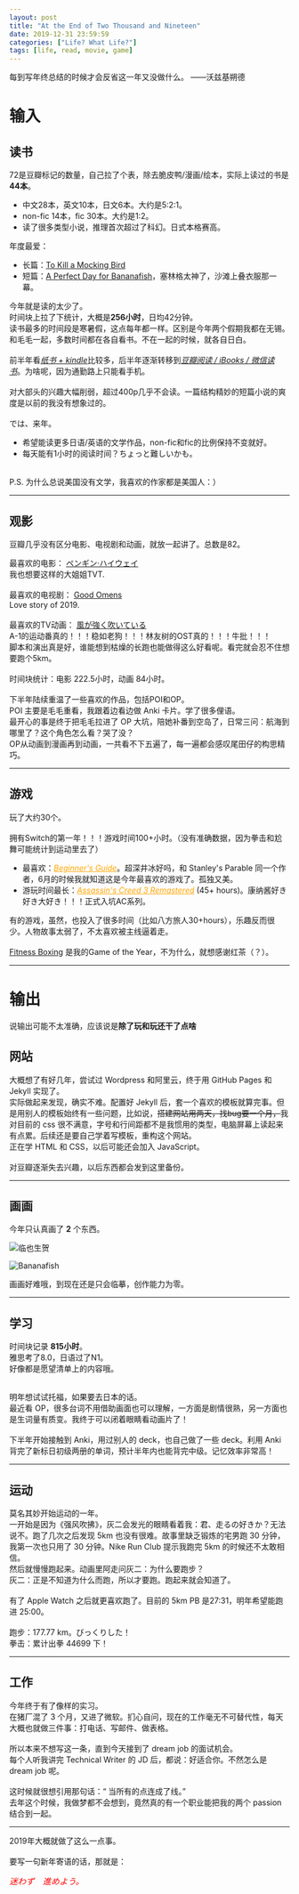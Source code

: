 ```yaml
---
layout: post 
title: "At the End of Two Thousand and Nineteen" 
date: 2019-12-31 23:59:59
categories: ["Life? What Life?"]
tags: [life, read, movie, game]
---
```


每到写年终总结的时候才会反省这一年又没做什么。
——沃兹基朔德

<!-- more -->

# 输入
## 读书
72是豆瓣标记的数量，自己拉了个表，除去脆皮鸭/漫画/绘本，实际上读过的书是**44本**。
<br/>

- 中文28本，英文10本，日文6本。大约是5:2:1。
- non-fic 14本，fic 30本。大约是1:2。
- 读了很多类型小说，推理首次超过了科幻。日式本格赛高。

年度最爱：
- 长篇：[To Kill a Mocking Bird](https://book.douban.com/subject/11650038/)
- 短篇：[A Perfect Day for Bananafish](https://book.douban.com/subject/10555097/)，塞林格太神了，沙滩上叠衣服那一幕。


今年就是读的太少了。<br/>
时间块上拉了下统计，大概是**256小时**，日均42分钟。<br/>
读书最多的时间段是寒暑假，这点每年都一样。区别是今年两个假期我都在无锡。和毛毛一起，多数时间都在各自看书。不在一起的时候，就各自日白。<br/><br/>
前半年看<u>*纸书 + kindle*</u>比较多，后半年逐渐转移到<u>*豆瓣阅读 / iBooks / 微信读书*</u>。为啥呢，因为通勤路上只能看手机。<br/><br/>
对大部头的兴趣大幅削弱，超过400p几乎不会读。一篇结构精妙的短篇小说的爽度是以前的我没有想象过的。
<br/>
<br/>
では、来年。
- 希望能读更多日语/英语的文学作品，non-fic和fic的比例保持不变就好。
- 每天能有1小时的阅读时间？ちょっと難しいかも。

<br/>
P.S. 为什么总说美国没有文学，我喜欢的作家都是美国人：）

---
## 观影
豆瓣几乎没有区分电影、电视剧和动画，就放一起讲了。总数是82。<br/>

最喜欢的电影：
[ペンギン·ハイウェイ](https://movie.douban.com/subject/30158971/)
<br/>
我也想要这样的大姐姐TVT.<br/><br/>
最喜欢的电视剧：
[Good Omens](https://movie.douban.com/subject/26846856/)<br/>
Love story of 2019.<br/><br/>
最喜欢的TV动画：
[風が強く吹いている](https://movie.douban.com/subject/30238385/)<br/>
A-1的运动番真的！！！稳如老狗！！！林友树的OST真的！！！牛批！！！<br/>
脚本和演出真是好，谁能想到枯燥的长跑也能做得这么好看呢。看完就会忍不住想要跑个5km。
<br/><br/>
时间块统计：电影 222.5小时，动画 84小时。<br/><br/>
下半年陆续重温了一些喜欢的作品，包括POI和OP。<br/>
POI 主要是毛毛重看，我跟着边看边做 Anki 卡片。学了很多俚语。<br/>
最开心的事是终于把毛毛拉进了 OP 大坑，陪她补番到空岛了，日常三问：航海到哪里了？这个角色怎么看？哭了没？
<br/>
OP从动画到漫画再到动画，一共看不下五遍了，每一遍都会感叹尾田仔的构思精巧。


---
## 游戏
玩了大约30个。
<br/><br/>
拥有Switch的第一年！！！游戏时间100+小时。（没有准确数据，因为拳击和尬舞可能统计到运动里去了）

- 最喜欢：<a href="https://www.douban.com/game/26633072/" style="font-style:italic;color:orange">Beginner's Guide</a>。超深井冰好吗，和 Stanley's Parable 同一个作者，6月的时候我就知道这是今年最喜欢的游戏了。孤独又美。
- 游玩时间最长：<a href="https://www.douban.com/game/10754657/" style="font-style:italic; color:orange">Assassin's Creed 3 Remastered</a> (45+ hours)。康纳酱好き好き大好き！！！正式入坑AC系列。

有的游戏，虽然，也投入了很多时间（比如八方旅人30+hours），乐趣反而很少。人物故事太弱了，不太喜欢被主线逼着走。
<br/><br/>
<a href="https://www.douban.com/game/30340866/">Fitness Boxing</a> 是我的Game of the Year，不为什么，就想感谢红茶（？）。

---
# 输出
说输出可能不太准确，应该说是<strong>除了玩和玩还干了点啥</strong>

## 网站
大概想了有好几年，尝试过 Wordpress 和阿里云，终于用 GitHub Pages 和 Jekyll 实现了。
<br/>
实际做起来发现，确实不难。配置好 Jekyll 后，套一个喜欢的模板就算完事。但是用别人的模板始终有一些问题，比如说，<s>搭建网站用两天，找bug要一个月，</s>我对目前的 css 很不满意，字号和行间距都不是我惯用的类型，电脑屏幕上读起来有点累。后续还是要自己学着写模板，重构这个网站。<br/>
正在学 HTML 和 CSS，以后可能还会加入 JavaScript。
<br/><br/>
对豆瓣逐渐失去兴趣，以后东西都会发到这里备份。

---
## 画画
今年只认真画了 **2** 个东西。<br/>

![临也生贺](/assets/images/2019-12-31/Izaya.jpg)<br/>

![Bananafish](/assets/images/2019-12-31/Bananafish.jpg)
<br/>

画画好难哦，到现在还是只会临摹，创作能力为零。

---
## 学习
时间块记录 **815小时**。<br/>
雅思考了8.0，日语过了N1。<br/>
好像都是愿望清单上的内容哦。

<br/>
明年想试试托福，如果要去日本的话。
<br/>
最近看 OP，很多台词不用借助画面也可以理解，一方面是剧情很熟，另一方面也是生词量有质变。我终于可以闭着眼睛看动画片了！
<br/><br/>
下半年开始接触到 Anki，用过别人的 deck，也自己做了一些 deck。利用 Anki 背完了新标日初级两册的单词，预计半年内也能背完中级。记忆效率非常高！

---
## 运动
莫名其妙开始运动的一年。<br/>
一开始是因为《强风吹拂》，灰二会发光的眼睛看着我：君、走るの好きか？无法说不。跑了几次之后发现 5km 也没有很难。故事里缺乏锻炼的宅男跑 30 分钟，我第一次也只用了 30 分钟。Nike Run Club 提示我跑完 5km 的时候还不太敢相信。
<br/>
然后就慢慢跑起来。动画里阿走问灰二：为什么要跑步？<br/>
灰二：正是不知道为什么而跑，所以才要跑。跑起来就会知道了。<br/><br/>
有了 Apple Watch 之后就更喜欢跑了。目前的 5km PB 是27:31，明年希望能跑进 25:00。
<br/><br/>
跑步：177.77 km。びっくりした！<br/> 
拳击：累计出拳 44699 下！

---
## 工作
今年终于有了像样的实习。
<br/>
在猪厂混了 3 个月，又进了微软。扪心自问，现在的工作毫无不可替代性，每天大概也就做三件事：打电话、写邮件、做表格。
<br/>
<br/>
所以本来不想写这一条，直到今天接到了 dream job 的面试机会。<br/>
每个人听我讲完 Technical Writer 的 JD 后，都说：好适合你。不然怎么是 dream job 呢。
<br/><br/>
这时候就很想引用那句话：<q> 当所有的点连成了线。</q> <br/>
去年这个时候，我做梦都不会想到，竟然真的有一个职业能把我的两个 passion 结合到一起。


---

2019年大概就做了这么一点事。
<br/><br/>
要写一句新年寄语的话，那就是：<br/>
<p style="color:red;font-style:italic;font-size:15px">迷わず　進めよう。</p>
<br/><br/>
